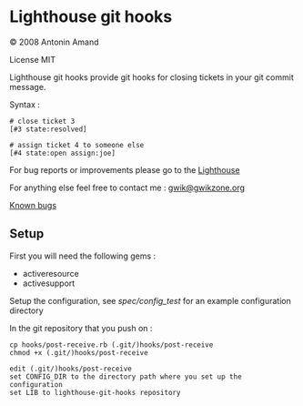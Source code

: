 # Lighthouse git hooks

© 2008 Antonin Amand

License MIT

Lighthouse git hooks provide git hooks for closing tickets in your git commit message.

Syntax :

	# close ticket 3
	[#3 state:resolved]
	
	# assign ticket 4 to someone else
	[#4 state:open assign:joe]


For bug reports or improvements please go to the
[Lighthouse](http://gwikzone.lighthouseapp.com/projects/13833-lighthouse-git-hooks)

For anything else feel free to contact me : gwik@gwikzone.org

[Known bugs](http://gwikzone.lighthouseapp.com/projects/13833/milestones/14257-bugs)

## Setup

First you will need the following gems :

- activeresource
- activesupport

Setup the configuration, see *spec/config_test* for an example configuration directory

In the git repository that you push on :

	cp hooks/post-receive.rb (.git/)hooks/post-receive
	chmod +x (.git/)hooks/post-receive
	
	edit (.git/)hooks/post-receive
	set CONFIG_DIR to the directory path where you set up the configuration
	set LIB to lighthouse-git-hooks repository
